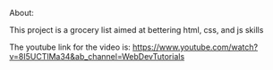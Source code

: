 About:

This project is a grocery list aimed at bettering html, css, and js skills

The youtube link for the video is: https://www.youtube.com/watch?v=8I5UCTlMa34&ab_channel=WebDevTutorials